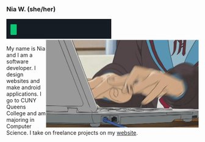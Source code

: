 ### Nia W. (she/her)
<img src="/images/hw.gif" padding="20px;" alt="Hello World! being typed." width="275px"/>
<img src="/images/nagato.gif" width="400px" align="right" title="Yuki Nagato a robot, hacking and typing very quickly."alt="Yuki Nagato a robot, hacking and typing very quickly." display="inline-block" />
<p align="left" display="inline-block">
My name is Nia and I am a software developer. I design websites and make android applications. I go to CUNY Queens College and am majoring in Computer Science. I take on freelance projects on my <a class="button" href="https://niaapps.github.io/" target="_blank" title="Nia Applications Website">website</a>. </p> 


<!---
Here are some ideas to get you started:

- 🔭 I’m currently working on ...
- 🌱 I’m currently learning ...
- 👯 I’m looking to collaborate on ...
- 🤔 I’m looking for help with ...
- 💬 Ask me about ...
- 
- 😄 Pronouns: ...
- ⚡ Fun fact: ... -->


<!--- 📫 How to reach me: -->
